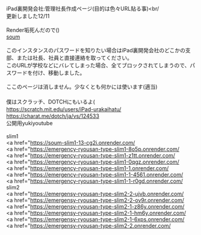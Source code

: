 <br>iPad裏開発会社:管理社長作成ページ(目的は色々URL貼る事)<br/
<br>更新しました12/11<br/>
<br>Render垢死んだので()
  <br><a href= "https://soum-matome-ps-instance-fhdn.onrender.com" >soum</a><br/>
  <br>このインスタンスのパスワードを知りたい場合はiPad裏開発会社のどこかの支部、または社長、社員と直接連絡を取ってください。
  <br>このURLが学校などにバレてしまった場合、全てブロックされてしまうので、パスワードを付け、移動しました。<br/>
  <br>ここのページは消しません。少なくとも何かには使います(適当)<br/>
　<br>僕はスクラッチ、DOTCHにもいるよ(
　<br>https://scratch.mit.edu/users/iPad-urakaihatu/
　<br>https://charat.me/dotch/ja/vs/124533
  <br>公開用yukiyoutube<br/>
  <br>slim1
  <br><a href="https://soum-slim1-13-cg2i.onrender.com/
  <br><a href="https://emergency-ryousan-type-slim1-8o5p.onrender.com/
  <br><a href="https://emergency-ryousan-type-slim1-z1tt.onrender.com/
  <br><a href="https://emergency-ryousan-type-slim1-0qgz.onrender.com/
  <br><a href="https://emergency-ryousan-type-slim1-1.onrender.com/
  <br><a href="https://emergency-ryousan-type-slim1-1-4561.onrender.com/
  <br><a href="https://emergency-ryousan-type-slim1-1-r0gd.onrender.com/
  <br>slim2
  <br><a href="https://emergensy-ryousan-type-slim2-2-ujvb.onrender.com/
  <br><a href="https://emergensy-ryousan-type-slim2-2-ov9r.onrender.com/
  <br><a href="https://emergensy-ryousan-type-slim2-1-z86y.onrender.com/
  <br><a href="https://emergensy-ryousan-type-slim2-1-hm6y.onrender.com/
  <br><a href="https://emergensy-ryousan-type-slim2-1-6xps.onrender.com/
  <br><a href="https://emergensy-ryousan-type-slim2-2.onrender.com/
